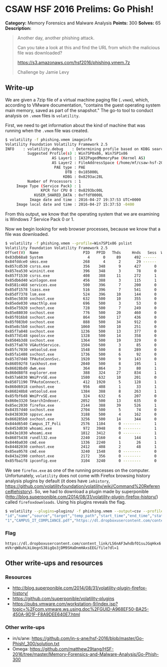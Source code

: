 # CSAW HSF 2016 Prelims: Go Phish!

**Category:** Memory Forensics and Malware Analysis
**Points:** 300
**Solves:** 65
**Description:**

> Another day, another phishing attack.
> 
> Can you take a look at this and find the URL from which the malicious file was downloaded?
>
> https://s3.amazonaws.com/hsf2016/phishing.vmem.7z
>
> Challenge by Jamie Levy

## Write-up

We are given a 7zip file of a virtual machine paging file (`.vmem`), which, according to VMware documentation, "contains the guest operating system main memory, saved as part of the snapshot." The go-to tool to conduct analysis on `.vmem` files is `volatility`.

First, we need to get information about the kind of machine that was running when the `.vmem` file was created.

```bash
$ volatility -f phishing.vmem imageinfo
Volatility Foundation Volatility Framework 2.5
INFO    : volatility.debug    : Determining profile based on KDBG search...
          Suggested Profile(s) : Win7SP0x86, Win7SP1x86
                     AS Layer1 : IA32PagedMemoryPae (Kernel AS)
                     AS Layer2 : FileAddressSpace (/home/mf/csaw-hsf-2016/go-phish/phishing.vmem)
                      PAE type : PAE
                           DTB : 0x185000L
                          KDBG : 0x8293ac28L
          Number of Processors : 1
     Image Type (Service Pack) : 1
                KPCR for CPU 0 : 0x8293bc00L
             KUSER_SHARED_DATA : 0xffdf0000L
           Image date and time : 2016-04-27 19:37:53 UTC+0000
     Image local date and time : 2016-04-27 15:37:53 -0400
```
From this output, we know that the operating system that we are examining is Windows 7 Service Pack 0 or 1.

Now we begin looking for web browser processes, because we know that a file was downloaded.

```bash
$ volatility -f phishing.vmem --profile=Win7SP1x86 pslist
Volatility Foundation Volatility Framework 2.5
Offset(V)  Name                    PID   PPID   Thds     Hnds   Sess  Wow64 Start                          Exit                         
0x83db68a8 System                    4      0     89      492 ------      0 2016-04-27 19:07:50 UTC+0000                                 
0x84fddce0 smss.exe                268      4      2       29 ------      0 2016-04-27 19:07:50 UTC+0000                                 
0x857cd530 csrss.exe               356    348      9      427      0      0 2016-04-27 19:07:58 UTC+0000                                 
0x857ea530 wininit.exe             396    348      3       78      0      0 2016-04-27 19:07:59 UTC+0000                                 
0x857f1530 csrss.exe               408    388     11      272      1      0 2016-04-27 19:07:59 UTC+0000                                 
0x85db6d40 winlogon.exe            456    388      3      115      1      0 2016-04-27 19:07:59 UTC+0000                                 
0x8581c468 services.exe            500    396      7      200      0      0 2016-04-27 19:07:59 UTC+0000                                 
0x85df1578 lsass.exe               516    396      7      541      0      0 2016-04-27 19:08:03 UTC+0000                                 
0x85df7378 lsm.exe                 524    396     10      144      0      0 2016-04-27 19:08:03 UTC+0000                                 
0x85ec5030 svchost.exe             632    500     10      355      0      0 2016-04-27 19:08:12 UTC+0000                                 
0x85ede030 vmacthlp.exe            696    500      3       53      0      0 2016-04-27 19:08:13 UTC+0000                                 
0x85e75920 svchost.exe             728    500      7      249      0      0 2016-04-27 19:08:13 UTC+0000                                 
0x85e88030 svchost.exe             776    500     20      460      0      0 2016-04-27 19:08:13 UTC+0000                                 
0x85f016b8 svchost.exe             864    500     17      436      0      0 2016-04-27 19:08:13 UTC+0000                                 
0x85f083b0 svchost.exe             888    500     34      912      0      0 2016-04-27 19:08:13 UTC+0000                                 
0x85e8c5b0 svchost.exe            1060    500     10      251      0      0 2016-04-27 19:08:14 UTC+0000                                 
0x85f7a848 svchost.exe            1236    500     13      377      0      0 2016-04-27 19:08:15 UTC+0000                                 
0x8577d148 spoolsv.exe            1328    500     14      358      0      0 2016-04-27 19:08:16 UTC+0000                                 
0x8504b3d8 svchost.exe            1364    500     19      329      0      0 2016-04-27 19:08:16 UTC+0000                                 
0x857fa870 VGAuthService.         1504    500      3       85      0      0 2016-04-27 19:08:17 UTC+0000                                 
0x85fc7030 vmtoolsd.exe           1548    500      8      289      0      0 2016-04-27 19:08:19 UTC+0000                                 
0x85fa1408 svchost.exe            1736    500      6       92      0      0 2016-04-27 19:08:20 UTC+0000                                 
0x857d7d40 TPAutoConnSvc.         1920    500      9      143      0      0 2016-04-27 19:08:21 UTC+0000                                 
0x860592f8 taskhost.exe           2040    500      8      195      1      0 2016-04-27 19:08:23 UTC+0000                                 
0x86028bd0 dwm.exe                 364    864      3       80      1      0 2016-04-27 19:08:24 UTC+0000                                 
0x860d88f8 explorer.exe            388    324     27      834      1      0 2016-04-27 19:08:25 UTC+0000                                 
0x857a6830 WmiPrvSE.exe           1580    632     10      201      0      0 2016-04-27 19:08:29 UTC+0000                                 
0x85071190 TPAutoConnect.          412   1920      5      128      1      0 2016-04-27 19:08:40 UTC+0000                                 
0x860d6918 conhost.exe             956    408      1       33      1      0 2016-04-27 19:08:40 UTC+0000                                 
0x860248b8 vmtoolsd.exe           1384    388      8      263      1      0 2016-04-27 19:08:43 UTC+0000                                 
0x85fbf6d8 WmiPrvSE.exe            324    632      6      207      0      0 2016-04-27 19:08:49 UTC+0000                                 
0x860e3320 SearchIndexer.         2052    500     13      635      0      0 2016-04-27 19:09:16 UTC+0000                                 
0x85ec2030 firefox.exe            2144    388     39      526      1      0 2016-04-27 19:09:20 UTC+0000                                 
0x84357d40 svchost.exe            2704    500      5       74      0      0 2016-04-27 19:10:20 UTC+0000                                 
0x84383030 sppsvc.exe             3188    500      4      162      0      0 2016-04-27 19:11:00 UTC+0000                                 
0x860285b0 svchost.exe            3256    500     14      344      0      0 2016-04-27 19:11:02 UTC+0000                                 
0x844d6540 Campus_IT_Poli         2576   1104      0 --------      1      0 2016-04-27 19:16:55 UTC+0000   2016-04-27 19:18:00 UTC+0000 
0x8453d030 whoami.exe              972   3948      0 --------      1      0 2016-04-27 19:31:24 UTC+0000   2016-04-27 19:31:24 UTC+0000 
0x843e1030 whoami.exe             1812   3412      0 --------      1      0 2016-04-27 19:31:25 UTC+0000   2016-04-27 19:31:25 UTC+0000 
0x86075438 rundll32.exe           2240   2160      4      144      1      0 2016-04-27 19:31:32 UTC+0000                                 
0x8440a030 cmd.exe                1336   2240      1       26      1      0 2016-04-27 19:31:35 UTC+0000                                 
0x84482030 conhost.exe            2412    408      2       48      1      0 2016-04-27 19:31:35 UTC+0000                                 
0x85ea9578 cmd.exe                3240   1548      0 --------      0      0 2016-04-27 19:37:53 UTC+0000   2016-04-27 19:37:53 UTC+0000 
0x843a2390 conhost.exe            2172    356      0 --------      0      0 2016-04-27 19:37:53 UTC+0000   2016-04-27 19:37:53 UTC+0000 
0x85fba1f8 ipconfig.exe           3104   3240      0 --------      0      0 2016-04-27 19:37:53 UTC+0000   2016-04-27 19:37:53 UTC+0000 
```

We see `firefox.exe` as one of the running processes on the computer. Unfortunately, `volatility` does not come with Firefox browsing history analysis plugins by default (it does have `iehistory`, https://github.com/volatilityfoundation/volatility/wiki/Command%20Reference#iehistory). So, we had to download a plugin made by superponible (http://blog.superponible.com/2014/08/31/volatility-plugin-firefox-history/) called `firefoxdownloads`. Using his plugins reveals the flag.

```bash
$ volatility --plugins=plugins/ -f phishing.vmem --output=csv --profile=Win7SP1x86 firefoxdownloads
"id","name","source","target","temp_path","start_time","end_time","state","referrer","entity_id","current_bytes","max_bytes","mime_type","prefer_app","prefer_action","auto_resume"
"1","CAMPUS_IT_COMPLIANCE.pdf","https://dl.dropboxusercontent.com/content_link/LS6nAF3whdbfO1suJGqHkx6mVkrqW8uhLkLUegnS38igQo3jDM9SHaDnmHAxsEEG/file?dl=1","file:///C:/Users/user/AppData/Local/Temp/CAMPUS_IT_COMPLIANCE.pdf","","2016-04-27 19:14:07.948000","2016-04-27 19:14:16.231000","1","","","78925","78925","application/pdf","","4","0"
```

### Flag

`https://dl.dropboxusercontent.com/content_link/LS6nAF3whdbfO1suJGqHkx6mVkrqW8uhLkLUegnS38igQo3jDM9SHaDnmHAxsEEG/file?dl=1`

## Other write-ups and resources

### Resources
* http://blog.superponible.com/2014/08/31/volatility-plugin-firefox-history/
* https://github.com/superponible/volatility-plugins
* https://pubs.vmware.com/workstation-9/index.jsp?topic=%2Fcom.vmware.ws.using.doc%2FGUID-A968EF50-BA25-450A-9D1F-F8A9DEE640E7.html

### Other write-ups
* in/s/ane: https://github.com/in-s-ane/hsf-2016/blob/master/Go-Phish!_300/solution.txt
* Omega: https://github.com/matthew29tang/HSF-2016/tree/master/Memory-Forensics-and-Malware-Analysis/Go-Phish-300
